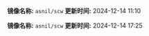 **镜像名称:** `asnil/scw`
**更新时间:** 2024-12-14 11:10

**镜像名称:** `asnil/scw`
**更新时间:** 2024-12-14 17:25

